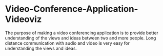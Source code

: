 # Video-Conference-Application-Videoviz
The purpose of making a video conferencing application is to provide better understanding of the views and ideas between two and more people. Long distance communication with audio and video is very easy for understanding the views and ideas.
